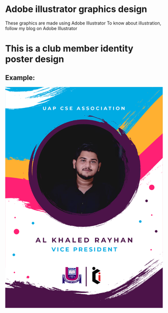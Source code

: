 # Adobe illustrator graphics design
 These graphics are made using Adobe Illustrator  To know about illustration, follow my blog on Adobe Illustrator


# This is a club member identity poster design

## Example:

![Test Image 1](https://github.com/Rayhan1996/Adobe-illustrator-graphics-design/blob/main/UAP%20CSE%20ASSOCIATION%20POSTER/AL%20KHALED%20RAYHAN.png)
